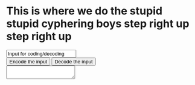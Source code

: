 <script>
    var alphabet = ['a','b','c','d','e','f','g','h','i','j','k','l','m','n','o','p','q','r','s','t','u','v','w','x','y','z'];
    function encode()
    {
        var inTB = document.getElementById("input");
        var input = inTB.value;
        var words = input.split(" ");
        var output = "";
        console.log(words.length);
        var curWord;
        for (i = 0; i < words.length; i++){
            curWord = words[i];
            output += (curWord.charAt(0));
            output += ("oi ");
            output += (alphabet[((findLetter(words[i].charAt(0)) + 14)%26)]);
            output += (words[i].substr(1));
            output += (" ");
            console.log(i);
        }

        var outTB = document.getElementById("output");
        outTB.innerHTML = output;
        console.log(output);
    }

    function findLetter(letter) {
        letter.toLowerCase();
        for (j = 0; j < alphabet.length; j++) {
            if (letter == alphabet[j]) {
                return j;
            }
        }
        return -1;
    }

    function decode()
    {
        var inTB = document.getElementById("input");
        var input = inTB.innerHTML;

        var output = "Yah dummy decoding isnt done yet!!!!! what are you doing!!!!!";

        var outTB = document.getElementById("output");
        outTB.innerHTML = output;
    }
</script>
<h1>This is where we do the stupid stupid cyphering boys step right up step right up</h1>
<input type = "text" value = "Input for coding/decoding" id = "input">
<br>
<input type = "button" value = "Encode the input" onclick = "encode();">
<input type = "button" value = "Decode the input" onclick = "decode();">
<br>
<textarea id = "output">

</textarea>